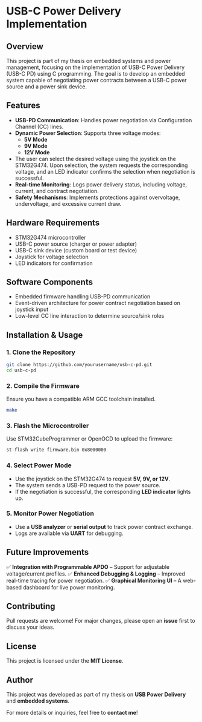 # USB-C Power Delivery Implementation

## Overview
This project is part of my thesis on embedded systems and power management, focusing on the implementation of USB-C Power Delivery (USB-C PD) using C programming. The goal is to develop an embedded system capable of negotiating power contracts between a USB-C power source and a power sink device.

## Features

- **USB-PD Communication**: Handles power negotiation via Configuration Channel (CC) lines.
- **Dynamic Power Selection**: Supports three voltage modes:
  - **5V Mode**
  - **9V Mode**
  - **12V Mode**
- The user can select the desired voltage using the joystick on the STM32G474. Upon selection, the system requests the corresponding voltage, and an LED indicator confirms the selection when negotiation is successful.
- **Real-time Monitoring**: Logs power delivery status, including voltage, current, and contract negotiation.
- **Safety Mechanisms**: Implements protections against overvoltage, undervoltage, and excessive current draw.

## Hardware Requirements

- STM32G474 microcontroller
- USB-C power source (charger or power adapter)
- USB-C sink device (custom board or test device)
- Joystick for voltage selection
- LED indicators for confirmation

## Software Components

- Embedded firmware handling USB-PD communication
- Event-driven architecture for power contract negotiation based on joystick input
- Low-level CC line interaction to determine source/sink roles

## Installation & Usage

### 1. Clone the Repository
```sh
git clone https://github.com/yourusername/usb-c-pd.git
cd usb-c-pd
```

### 2. Compile the Firmware
Ensure you have a compatible ARM GCC toolchain installed.
```sh
make
```

### 3. Flash the Microcontroller
Use STM32CubeProgrammer or OpenOCD to upload the firmware:
```sh
st-flash write firmware.bin 0x8000000
```

### 4. Select Power Mode
- Use the joystick on the STM32G474 to request **5V, 9V, or 12V**.
- The system sends a USB-PD request to the power source.
- If the negotiation is successful, the corresponding **LED indicator** lights up.

### 5. Monitor Power Negotiation
- Use a **USB analyzer** or **serial output** to track power contract exchange.
- Logs are available via **UART** for debugging.

## Future Improvements

✅ **Integration with Programmable APDO** – Support for adjustable voltage/current profiles.
✅ **Enhanced Debugging & Logging** – Improved real-time tracing for power negotiation.
✅ **Graphical Monitoring UI** – A web-based dashboard for live power monitoring.

## Contributing
Pull requests are welcome! For major changes, please open an **issue** first to discuss your ideas.

## License
This project is licensed under the **MIT License**.

## Author
This project was developed as part of my thesis on **USB Power Delivery** and **embedded systems**.

For more details or inquiries, feel free to **contact me**!

